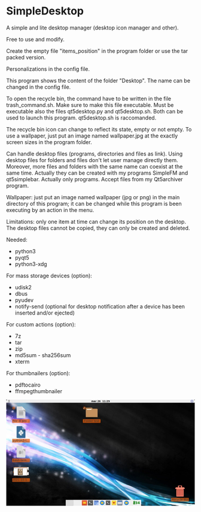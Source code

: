 # SimpleDesktop
A simple and lite desktop manager (desktop icon manager and other).


Free to use and modify.

Create the empty file "items_position" in the program folder or use the tar packed version.

Personalizations in the config file.

This program shows the content of the folder "Desktop". The name can be changed in the config file.

To open the recycle bin, the command have to be written in the file trash_command.sh. Make sure to make this file executable. Must be executable also the files qt5desktop.py and qt5desktop.sh. Both can be used to launch this program. qt5desktop.sh is raccomanded.

The recycle bin icon can change to reflect its state, empty or not empty. To use a wallpaper, just put an image named wallpaper.jpg at the exactly screen sizes in the program folder.

Can handle desktop files (programs, directories and files as link). Using desktop files for folders and files don't let user manage directly them. Moreover, more files and folders with the same name can coexist at the same time. Actually they can be created with my programs SimpleFM and qt5simplebar. Actually only programs. Accept files from my Qt5archiver program.

Wallpaper: just put an image named wallpaper (jpg or png) in the main directory of this program; it can be changed while this program is been executing by an action in the menu.

Limitations: only one item at time can change its position on the desktop. The desktop files cannot be copied, they can only be created and deleted.

Needed:
- python3
- pyqt5
- python3-xdg

For mass storage devices (option):
- udisk2
- dbus
- pyudev
- notify-send (optional for desktop notification after a device has been inserted and/or ejected)

For custom actions (option):
- 7z
- tar
- zip
- md5sum - sha256sum
- xterm

For thumbnailers (option):
- pdftocairo
- ffmpegthumbnailer

![My image](https://github.com/frank038/SimpleDesktop/blob/main/screenshot1.jpg)
